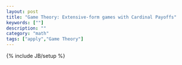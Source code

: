 ```yaml
---
layout: post
title: "Game Theory: Extensive-form games with Cardinal Payoffs"
keywords: [""]
description: ""
category: "math"
tags: ["apply","Game Theory"]
---
```

{% include JB/setup %}
